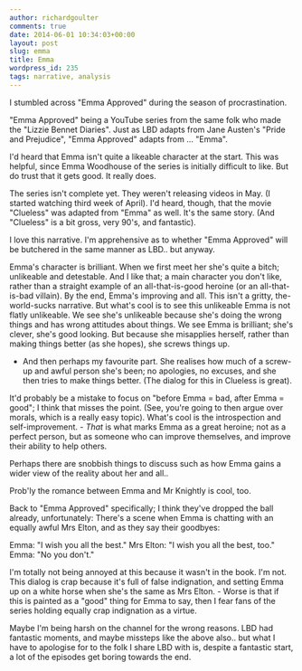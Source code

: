 ```yaml
---
author: richardgoulter
comments: true
date: 2014-06-01 10:34:03+00:00
layout: post
slug: emma
title: Emma
wordpress_id: 235
tags: narrative, analysis
---
```


I stumbled across "Emma Approved" during the season of procrastination.

"Emma Approved" being a YouTube series from the same folk who made the "Lizzie Bennet Diaries". Just as LBD adapts from Jane Austen's "Pride and Prejudice", "Emma Approved" adapts from ... "Emma".

I'd heard that Emma isn't quite a likeable character at the start. This was helpful, since Emma Woodhouse of the series is initially difficult to like.
But do trust that it gets good. It really does.

The series isn't complete yet. They weren't releasing videos in May. (I started watching third week of April).
I'd heard, though, that the movie "Clueless" was adapted from "Emma" as well. It's the same story. (And "Clueless" is a bit gross, very 90's, and fantastic).

I love this narrative.
I'm apprehensive as to whether "Emma Approved" will be butchered in the same manner as LBD.. but anyway.

Emma's character is brilliant.
When we first meet her she's quite a bitch; unlikeable and detestable. And I like that; a main character you don't like, rather than a straight example of an all-that-is-good heroine (or an all-that-is-bad villain).
By the end, Emma's improving and all. This isn't a gritty, the-world-sucks narrative.
But what's cool is to see this unlikeable Emma is not flatly unlikeable.
We see she's unlikeable because she's doing the wrong things and has wrong attitudes about things. We see Emma is brilliant; she's clever, she's good looking. But because she misapplies herself, rather than making things better (as she hopes), she screws things up.
- And then perhaps my favourite part. She realises how much of a screw-up and awful person she's been; no apologies, no excuses, and she then tries to make things better.
(The dialog for this in Clueless is great).

It'd probably be a mistake to focus on "before Emma = bad, after Emma = good"; I think that misses the point. (See, you're going to then argue over morals, which is a really easy topic). What's cool is the introspection and self-improvement. - _That_ is what marks Emma as a great heroine; not as a perfect person, but as someone who can improve themselves, and improve their ability to help others.

Perhaps there are snobbish things to discuss such as how Emma gains a wider view of the reality about her and all..

Prob'ly the romance between Emma and Mr Knightly is cool, too.

Back to "Emma Approved" specifically; I think they've dropped the ball already, unfortunately:
There's a scene when Emma is chatting with an equally awful Mrs Elton, and as they say their goodbyes:


Emma: "I wish you all the best."
Mrs Elton: "I wish you all the best, too."
Emma: "No you don't."


I'm totally not being annoyed at this because it wasn't in the book. I'm not.
This dialog is crap because it's full of false indignation, and setting Emma up on a white horse when she's the same as Mrs Elton. - Worse is that if this is painted as a "good" thing for Emma to say, then I fear fans of the series holding equally crap indignation as a virtue.

Maybe I'm being harsh on the channel for the wrong reasons.
LBD had fantastic moments, and maybe missteps like the above also.. but what I have to apologise for to the folk I share LBD with is, despite a fantastic start, a lot of the episodes get boring towards the end.
